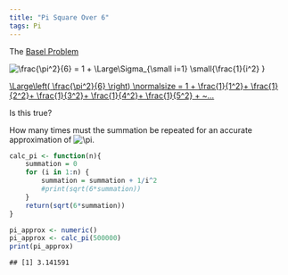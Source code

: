 ```yaml
---
title: "Pi Square Over 6"
tags: Pi
---
```


The [Basel Problem](https://www.youtube.com/watch?v=d-o3eB9sfls)

![\\frac{\\pi^2}{6} = 1 + \\Large\\Sigma\_{\\small i=1} \\small{\\frac{1}{i^2} }](https://latex.codecogs.com/png.image?%5Cdpi%7B110%7D&space;%5Cbg_white&space;%5Cfrac%7B%5Cpi%5E2%7D%7B6%7D%20%3D%201%20%2B%20%5CLarge%5CSigma_%7B%5Csmall%20i%3D1%7D%20%5Csmall%7B%5Cfrac%7B1%7D%7Bi%5E2%7D%20%7D "\frac{\pi^2}{6} = 1 + \Large\Sigma_{\small i=1} \small{\frac{1}{i^2} }")

[\\Large\\left( \\frac{\\pi^2}{6} \\right) \\normalsize = 1 + \\frac{1}{1^2}+ \\frac{1}{2^2}+ \\frac{1}{3^2}+ \\frac{1}{4^2}+ \\frac{1}{5^2} + \~...](https://latex.codecogs.com/png.image?%5Cdpi%7B110%7D&space;%5Cbg_white&space;%5CLarge%5Cleft%28%20%5Cfrac%7B%5Cpi%5E2%7D%7B6%7D%20%5Cright%29%20%5Cnormalsize%20%3D%201%20%2B%20%5Cfrac%7B1%7D%7B1%5E2%7D%2B%20%5Cfrac%7B1%7D%7B2%5E2%7D%2B%20%5Cfrac%7B1%7D%7B3%5E2%7D%2B%20%5Cfrac%7B1%7D%7B4%5E2%7D%2B%20%5Cfrac%7B1%7D%7B5%5E2%7D%20%2B%20~... "\Large\left( \frac{\pi^2}{6} \right) \normalsize = 1 + \frac{1}{1^2}+ \frac{1}{2^2}+ \frac{1}{3^2}+ \frac{1}{4^2}+ \frac{1}{5^2} + ~...")

Is this true?

How many times must the summation be repeated for an accurate
approximation of
![\\pi](https://latex.codecogs.com/png.image?%5Cdpi%7B110%7D&space;%5Cbg_white&space;%5Cpi "\pi").

``` r
calc_pi <- function(n){
    summation = 0
    for (i in 1:n) {
        summation = summation + 1/i^2
        #print(sqrt(6*summation))
    }
    return(sqrt(6*summation))
}

pi_approx <- numeric()
pi_approx <- calc_pi(500000)
print(pi_approx)
```

    ## [1] 3.141591
